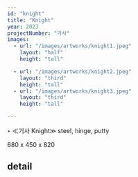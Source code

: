 ```yaml
---
id: "knight"
title: "Knight"
year: 2023
projectNumber: "기사"
images:
  - url: "/images/artworks/knight1.jpeg"
    layout: "half"
    height: "tall"

  - url: "/images/artworks/knight2.jpeg"
    layout: "third"
    height: "tall"
  - url: "/images/artworks/knight3.jpeg"
    layout: "third"
    height: "tall"

---
```


‣
≪기사 Knight≫
steel, hinge, putty

680 x 450 x 820

## detail
